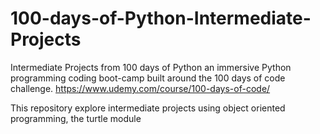 # 100-days-of-Python-Intermediate-Projects
Intermediate Projects from 100 days of Python an immersive Python programming coding boot-camp built around the 100 days of code challenge. https://www.udemy.com/course/100-days-of-code/

This repository explore intermediate projects using object oriented programming, the turtle module

